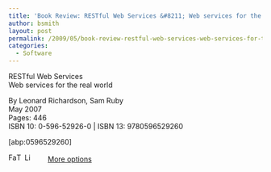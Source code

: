 ```yaml
---
title: 'Book Review: RESTful Web Services &#8211; Web services for the real world'
author: bsmith
layout: post
permalink: /2009/05/book-review-restful-web-services-web-services-for-the-real-world/
categories:
  - Software
---
```

RESTful Web Services  
Web services for the real world

By Leonard Richardson, Sam Ruby  
May 2007  
Pages: 446  
ISBN 10: 0-596-52926-0 | ISBN 13: 9780596529260

[abp:0596529260]

<div class="addtoany_share_save_container">
  <div class="a2a_kit a2a_target addtoany_list" id="wpa2a_46">
    <a class="a2a_button_facebook" href="http://www.addtoany.com/add_to/facebook?linkurl=http%3A%2F%2Fwww.idevelopsoftware.com%2F2009%2F05%2Fbook-review-restful-web-services-web-services-for-the-real-world%2F&linkname=Book%20Review%3A%20RESTful%20Web%20Services%20%26%238211%3B%20Web%20services%20for%20the%20real%20world" title="Facebook" rel="nofollow" target="_blank"><img src="http://www.idevelopsoftware.com/wp-content/plugins/add-to-any/icons/facebook.png" width="16" height="16" alt="Facebook" /></a><a class="a2a_button_twitter" href="http://www.addtoany.com/add_to/twitter?linkurl=http%3A%2F%2Fwww.idevelopsoftware.com%2F2009%2F05%2Fbook-review-restful-web-services-web-services-for-the-real-world%2F&linkname=Book%20Review%3A%20RESTful%20Web%20Services%20%26%238211%3B%20Web%20services%20for%20the%20real%20world" title="Twitter" rel="nofollow" target="_blank"><img src="http://www.idevelopsoftware.com/wp-content/plugins/add-to-any/icons/twitter.png" width="16" height="16" alt="Twitter" /></a><a class="a2a_button_linkedin" href="http://www.addtoany.com/add_to/linkedin?linkurl=http%3A%2F%2Fwww.idevelopsoftware.com%2F2009%2F05%2Fbook-review-restful-web-services-web-services-for-the-real-world%2F&linkname=Book%20Review%3A%20RESTful%20Web%20Services%20%26%238211%3B%20Web%20services%20for%20the%20real%20world" title="LinkedIn" rel="nofollow" target="_blank"><img src="http://www.idevelopsoftware.com/wp-content/plugins/add-to-any/icons/linkedin.png" width="16" height="16" alt="LinkedIn" /></a><a class="a2a_dd addtoany_share_save" href="http://www.addtoany.com/share_save" style="background:url(http://www.idevelopsoftware.com/wp-content/plugins/add-to-any/favicon.png) no-repeat scroll 9px 0px !important;padding:0 0 0 30px;display:inline-block;height:16px;line-height:16px;vertical-align:middle">More options</a>
  </div>
</div>